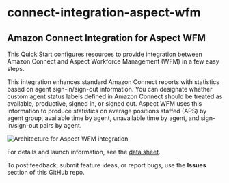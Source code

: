 # connect-integration-aspect-wfm
## Amazon Connect Integration for Aspect WFM

This Quick Start configures resources to provide integration between Amazon Connect and Aspect Workforce Management (WFM) in a few easy steps. 

This integration enhances standard Amazon Connect reports with statistics based on agent sign-in/sign-out information. You can designate whether custom agent status labels defined in Amazon Connect should be treated as available, productive, signed in, or signed out. Aspect WFM uses this information to produce statistics on average positions staffed (APS) by agent group, available time by agent, unavailable time by agent, and sign-in/sign-out pairs by agent.

![Architecture for Aspect WFM integration](https://d0.awsstatic.com/partner-network/QuickStart/connect/connect-integration-aspect-wfm-architecture.png)

For details and launch information, see the [data sheet](https://fwd.aws/KX6z8).

To post feedback, submit feature ideas, or report bugs, use the **Issues** section of this GitHub repo.
